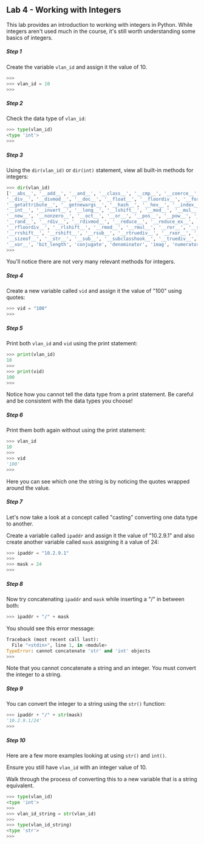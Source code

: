 ## Lab 4 - Working with Integers

This lab provides an introduction to working with integers in Python.  While integers aren't used much in the course, it's still worth understanding some basics of integers.

##### Step 1

Create the variable `vlan_id` and assign it the value of 10. 

```python
>>>
>>> vlan_id = 10
>>> 
```

##### Step 2

Check the data type of `vlan_id`:

```python
>>> type(vlan_id)
<type 'int'>
>>> 
```

##### Step 3

Using the `dir(vlan_id)` or `dir(int)` statement, view all built-in methods for integers:

```python
>>> dir(vlan_id)
['__abs__', '__add__', '__and__', '__class__', '__cmp__', '__coerce__', '__delattr__',
'__div__', '__divmod__', '__doc__', '__float__', '__floordiv__', '__format__',
'__getattribute__', '__getnewargs__', '__hash__', '__hex__', '__index__', '__init__',
'__int__', '__invert__', '__long__', '__lshift__', '__mod__', '__mul__', '__neg__',
'__new__', '__nonzero__', '__oct__', '__or__', '__pos__', '__pow__', '__radd__',
'__rand__', '__rdiv__', '__rdivmod__', '__reduce__', '__reduce_ex__', '__repr__',
'__rfloordiv__', '__rlshift__', '__rmod__', '__rmul__', '__ror__', '__rpow__',
'__rrshift__', '__rshift__', '__rsub__', '__rtruediv__', '__rxor__', '__setattr__',
'__sizeof__', '__str__', '__sub__', '__subclasshook__', '__truediv__', '__trunc__',
'__xor__', 'bit_length', 'conjugate', 'denominator', 'imag', 'numerator', 'real']
>>>
```

You'll notice there are not very many relevant methods for integers.

##### Step 4

Create a new variable called `vid` and assign it the value of "100" using quotes:

```python
>>> vid = "100"
>>> 
```

##### Step 5

Print both `vlan_id` and `vid` using the print statement:

```python
>>> print(vlan_id)
10
>>> 
>>> print(vid)
100
>>>
```

Notice how you cannot tell the data type from a print statement.  Be careful and be consistent with the data types you choose!

##### Step 6

Print them both again without using the print statement:

```python
>>> vlan_id
10
>>> 
>>> vid
'100'
>>> 
```

Here you can see which one the string is by noticing the quotes wrapped around the value.

##### Step 7

Let's now take a look at a concept called "casting" converting one data type to another.

Create a variable called `ipaddr` and assign it the value of "10.2.9.1" and also create another variable called `mask` assigning it a value of 24:

```python
>>> ipaddr = "10.2.9.1"
>>> 
>>> mask = 24
>>> 
```

##### Step 8

Now try concatenating `ipaddr` and `mask` while inserting a "/" in between both:

```python
>>> ipaddr + "/" + mask
```

You should see this error message:

```python
Traceback (most recent call last):
  File "<stdin>", line 1, in <module>
TypeError: cannot concatenate 'str' and 'int' objects
>>> 
```

Note that you cannot concatenate a string and an integer.  You must convert the integer to a string.

##### Step 9

You can convert the integer to a string using the `str()` function:

```python
>>> ipaddr + "/" + str(mask)
'10.2.9.1/24'
>>> 
```

##### Step 10

Here are a few more examples looking at using `str()` and `int()`. 

Ensure you still have `vlan_id` with an integer value of 10.

Walk through the process of converting this to a new variable that is a string equivalent. 

```python
>>> type(vlan_id)
<type 'int'>
>>> 
>>> vlan_id_string = str(vlan_id)
>>> 
>>> type(vlan_id_string)
<type 'str'>
>>> 
```


